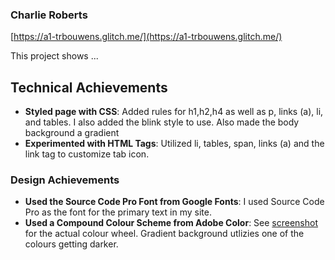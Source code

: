 ### Charlie Roberts
[https://a1-trbouwens.glitch.me/](https://a1-trbouwens.glitch.me/)

This project shows ...

## Technical Achievements
- **Styled page with CSS**: Added rules for h1,h2,h4 as well as p, links (a), li, and tables. I also added the blink style to use. Also made the body background a gradient
- **Experimented with HTML Tags**: Utilized li, tables, span, links (a) and the link tag to customize tab icon.

### Design Achievements
- **Used the Source Code Pro Font from Google Fonts**: I used Source Code Pro as the font for the primary text in my site.
- **Used a Compound Colour Scheme from Adobe Color**: See [screenshot](colorScheme.PNG) for the actual colour wheel. Gradient background utlizies one of the colours getting darker.

